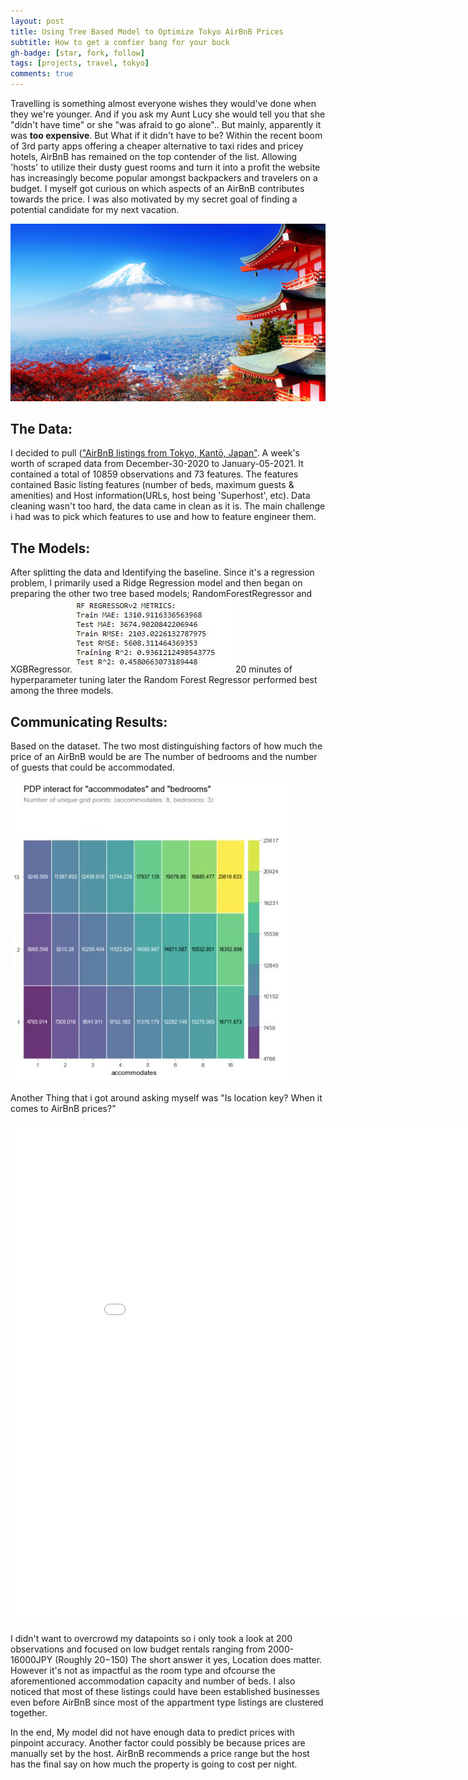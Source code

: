 ```yaml
---
layout: post
title: Using Tree Based Model to Optimize Tokyo AirBnB Prices
subtitle: How to get a comfier bang for your buck
gh-badge: [star, fork, follow]
tags: [projects, travel, tokyo]
comments: true
---
```


Travelling is something almost everyone wishes they would've done when they we're younger. And if you ask my Aunt Lucy she would tell you that she "didn't have time" or she "was afraid to go alone".. But mainly, apparently it was **too expensive**. But What if it didn't have to be?
Within the recent boom of 3rd party apps offering a cheaper alternative to taxi rides and pricey hotels, AirBnB has remained on the top contender of the list. Allowing 'hosts' to utilize their dusty guest rooms and turn it into a profit the website has increasingly become popular amongst backpackers and travelers on a budget.
I myself got curious on which aspects of an AirBnB contributes towards the price. I was also motivated by my secret goal of finding a potential candidate for my next vacation.

![Japan](/assets/img/fuji.jpg)

## The Data:

I decided to pull (["AirBnB listings from Tokyo, Kantō, Japan"](http://insideairbnb.com/get-the-data.html). A week's worth of scraped data from December-30-2020 to January-05-2021. It contained a total of 10859 observations and 73 features.
The features contained Basic listing features (number of beds, maximum guests & amenities) and Host information(URLs, host being 'Superhost', etc). Data cleaning wasn't too hard, the data came in clean as it is. The main challenge i had was to pick which features to use and how to feature engineer them.


## The Models:

After splitting the data and Identifying the baseline. Since it's a regression problem, I primarily used a Ridge Regression model and then began on preparing the other two tree based models; RandomForestRegressor and XGBRegressor.
![RFRegressor](/assets/img/MetricsRFU2.JPG)
20 minutes of hyperparameter tuning later the Random Forest Regressor performed best among the three models.

## Communicating Results:

Based on the dataset. The two most distinguishing factors of how much the price of an AirBnB would be are The number of bedrooms and the number of guests that could be accommodated.

![Partialdependancy](/assets/img/pdpu2.JPG)

Another Thing that i got around asking myself was "Is location key? When it comes to AirBnB prices?"

<iframe width="900" height="800" frameborder="0" scrolling="yes" src="//plotly.com/~AltruisticVigilante/39.embed"></iframe>

I didn't want to overcrowd my datapoints so i only took a look at 200 observations and focused on low budget rentals ranging from 2000-16000JPY (Roughly $20-$150)
The short answer it yes, Location does matter. However it's not as impactful as the room type and ofcourse the aforementioned accommodation capacity and number of beds. I also noticed that most of these listings could have been established businesses even before AirBnB since most of the appartment type listings are clustered together.

In the end, My model did not have enough data to predict prices with pinpoint accuracy. Another factor could possibly be because prices are manually set by the host. AirBnB recommends a price range but the host has the final say on how much the property is going to cost per night.
